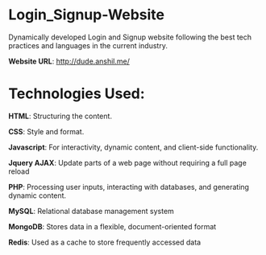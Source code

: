# Login_Signup-Website

Dynamically developed Login and Signup website following the best tech practices and languages in the current industry.

__Website URL__: http://dude.anshil.me/


# Technologies Used:

__HTML__: Structuring the content.

__CSS__: Style and format.

__Javascript__: For interactivity, dynamic content, and client-side functionality.

__Jquery AJAX__: Update parts of a web page without requiring a full page reload

__PHP__: Processing user inputs, interacting with databases, and generating dynamic content.

__MySQL__: Relational database management system

__MongoDB__: Stores data in a flexible, document-oriented format

__Redis__:  Used as a cache to store frequently accessed data


